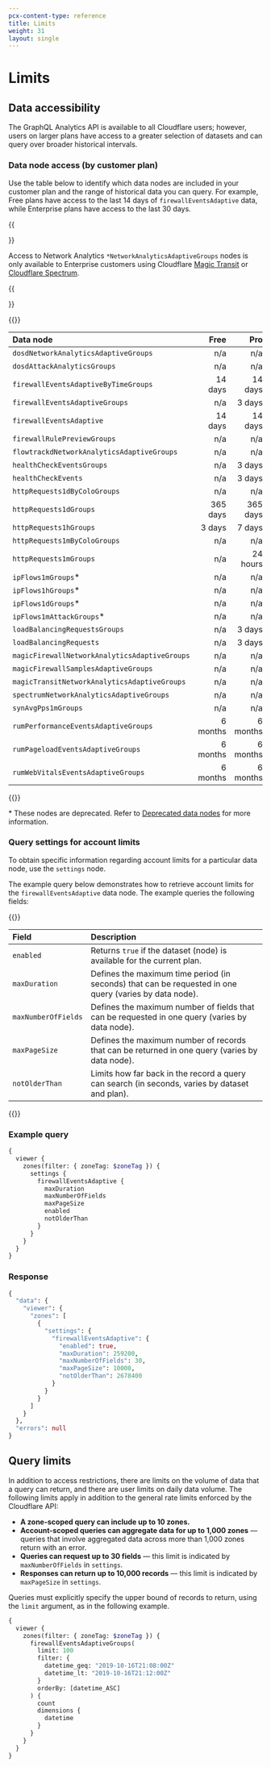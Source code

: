 ```yaml
---
pcx-content-type: reference
title: Limits
weight: 31
layout: single
---
```


# Limits

## Data accessibility

The GraphQL Analytics API is available to all Cloudflare users; however, users on larger plans have access to a greater selection of datasets and can query over broader historical intervals.

### Data node access (by customer plan)

Use the table below to identify which data nodes are included in your customer plan and the range of historical data you can query. For example, Free plans have access to the last 14 days of `firewallEventsAdaptive` data, while Enterprise plans have access to the last 30 days.

{{<Aside type="note" header="Note">}}

Access to Network Analytics `*NetworkAnalyticsAdaptiveGroups` nodes is only available to Enterprise customers using Cloudflare [Magic Transit](https://www.cloudflare.com/magic-transit/) or [Cloudflare Spectrum](/spectrum/).

{{</Aside>}}

{{<table-wrap>}}

| Data node                                     |     Free |      Pro | Business | Enterprise |
| :-------------------------------------------- | -------: | -------: | -------: | ---------: |
| `dosdNetworkAnalyticsAdaptiveGroups`          |      n/a |      n/a |      n/a |    90 days |
| `dosdAttackAnalyticsGroups`                   |      n/a |      n/a |      n/a |    90 days |
| `firewallEventsAdaptiveByTimeGroups`          |  14 days |  14 days |  30 days |    30 days |
| `firewallEventsAdaptiveGroups`                |      n/a |   3 days |  30 days |    30 days |
| `firewallEventsAdaptive`                      |  14 days |  14 days |  30 days |    30 days |
| `firewallRulePreviewGroups`                   |      n/a |      n/a |      n/a |    30 days |
| `flowtrackdNetworkAnalyticsAdaptiveGroups`    |      n/a |      n/a |      n/a |    90 days |
| `healthCheckEventsGroups`                     |      n/a |   3 days |  30 days |    90 days |
| `healthCheckEvents`                           |      n/a |   3 days |  30 days |    90 days |
| `httpRequests1dByColoGroups`                  |      n/a |      n/a |      n/a |   365 days |
| `httpRequests1dGroups`                        | 365 days | 365 days | 365 days |   365 days |
| `httpRequests1hGroups`                        |   3 days |   7 days |  30 days |    90 days |
| `httpRequests1mByColoGroups`                  |      n/a |      n/a |      n/a |     7 days |
| `httpRequests1mGroups`                        |      n/a | 24 hours |   3 days |     7 days |
| `ipFlows1mGroups`\*                            |      n/a |      n/a |      n/a |    30 days |
| `ipFlows1hGroups`\*                            |      n/a |      n/a |      n/a |   6 months |
| `ipFlows1dGroups`\*                            |      n/a |      n/a |      n/a |     1 year |
| `ipFlows1mAttackGroups`\*                      |      n/a |      n/a |      n/a |     1 year |
| `loadBalancingRequestsGroups`                 |      n/a |   3 days |  30 days |    30 days |
| `loadBalancingRequests`                       |      n/a |   3 days |  30 days |    30 days |
| `magicFirewallNetworkAnalyticsAdaptiveGroups` |      n/a |      n/a |      n/a |    90 days |
| `magicFirewallSamplesAdaptiveGroups`          |      n/a |      n/a |      n/a |     7 days |
| `magicTransitNetworkAnalyticsAdaptiveGroups`  |      n/a |      n/a |      n/a |    90 days |
| `spectrumNetworkAnalyticsAdaptiveGroups`      |      n/a |      n/a |      n/a |    90 days |
| `synAvgPps1mGroups`                           |      n/a |      n/a |      n/a |     7 days |
| `rumPerformanceEventsAdaptiveGroups`          | 6 months | 6 months | 6 months |   6 months |
| `rumPageloadEventsAdaptiveGroups`             | 6 months | 6 months | 6 months |   6 months |
| `rumWebVitalsEventsAdaptiveGroups`            | 6 months | 6 months | 6 months |   6 months |

{{</table-wrap>}}

\* These nodes are deprecated. Refer to [Deprecated data nodes](/analytics/graphql-api/features/data-sets/#deprecated-data-nodes) for more information.

### Query settings for account limits

To obtain specific information regarding account limits for a particular data node, use the `settings` node.

The example query below demonstrates how to retrieve account limits for the `firewallEventsAdaptive` data node. The example queries the following fields:

{{<table-wrap>}}

| Field               | Description                                                                                            |
| :------------------ | :----------------------------------------------------------------------------------------------------- |
| `enabled`           | Returns `true` if the dataset (node) is available for the current plan.                               |
| `maxDuration`       | Defines the maximum time period (in seconds) that can be requested in one query (varies by data node). |
| `maxNumberOfFields` | Defines the maximum number of fields that can be requested in one query (varies by data node).         |
| `maxPageSize`       | Defines the maximum number of records that can be returned in one query (varies by data node).         |
| `notOlderThan`      | Limits how far back in the record a query can search (in seconds, varies by dataset and plan).        |

{{</table-wrap>}}

### Example query

```graphql
{
  viewer {
    zones(filter: { zoneTag: $zoneTag }) {
      settings {
        firewallEventsAdaptive {
          maxDuration
          maxNumberOfFields
          maxPageSize
          enabled
          notOlderThan
        }
      }
    }
  }
}
```

### Response

```graphql
{
  "data": {
    "viewer": {
      "zones": [
        {
          "settings": {
            "firewallEventsAdaptive": {
              "enabled": true,
              "maxDuration": 259200,
              "maxNumberOfFields": 30,
              "maxPageSize": 10000,
              "notOlderThan": 2678400
            }
          }
        }
      ]
    }
  },
  "errors": null
}
```

## Query limits

In addition to access restrictions, there are limits on the volume of data that a query can return, and there are user limits on daily data volume. The following limits apply in addition to the general rate limits enforced by the Cloudflare API:

*   **A zone-scoped query can include up to 10 zones.**
*   **Account-scoped queries can aggregate data for up to 1,000 zones** — queries that involve aggregated data across more than 1,000 zones return with an error.
*   **Queries can request up to 30 fields** — this limit is indicated by `maxNumberOfFields` in `settings`.
*   **Responses can return up to 10,000 records** — this limit is indicated by `maxPageSize` in `settings`.

Queries must explicitly specify the upper bound of records to return, using the `limit` argument, as in the following example.

```graphql
{
  viewer {
    zones(filter: { zoneTag: $zoneTag }) {
      firewallEventsAdaptiveGroups(
        limit: 100
        filter: {
          datetime_geq: "2019-10-16T21:08:00Z"
          datetime_lt: "2019-10-16T21:12:00Z"
        }
        orderBy: [datetime_ASC]
      ) {
        count
        dimensions {
          datetime
        }
      }
    }
  }
}
```
